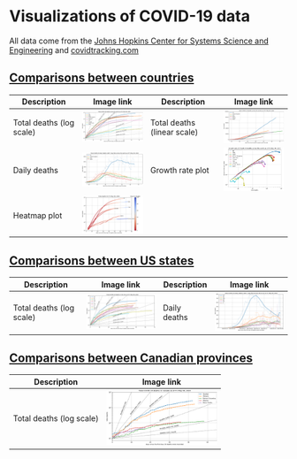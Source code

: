 # Visualizations of COVID-19 data

All data come from the [Johns Hopkins Center for Systems Science and Engineering](https://systems.jhu.edu/) and [covidtracking.com](https://covidtracking.com/)

## [Comparisons between countries](https://github.com/LaurentLessard/covid19/blob/master/covid.ipynb)
| Description                    | Image link | Description                    | Image link |
|--------------------------------|------------|--------------------------------|------------|
| Total deaths (log scale) | <img src="https://github.com/LaurentLessard/covid19/blob/master/world_total_deaths_vs_time.png" width="200"> | Total deaths (linear scale) | <img src="https://github.com/LaurentLessard/covid19/blob/master/world_total_deaths_vs_time_linear.png" width="200"> |
| Daily deaths | <img src="https://github.com/LaurentLessard/covid19/blob/master/world_daily_deaths_vs_time.png" width="200"> | Growth rate plot | <img src="https://github.com/LaurentLessard/covid19/blob/master/world_total_deaths_growth.png" width="200"> |
| Heatmap plot | <img src="https://github.com/LaurentLessard/covid19/blob/master/world_total_deaths_heatmap.png" width="200"> | | |

## [Comparisons between US states](https://github.com/LaurentLessard/covid19/blob/master/covid_us.ipynb)
| Description                    | Image link | Description                    | Image link |
|--------------------------------|------------|--------------------------------|------------|
| Total deaths (log scale) | <img src="https://github.com/LaurentLessard/covid19/blob/master/states_total_deaths_vs_time.png" width="200"> | Daily deaths | <img src="https://github.com/LaurentLessard/covid19/blob/master/states_daily_deaths_vs_time.png" width="200"> |


## [Comparisons between Canadian provinces](https://github.com/LaurentLessard/covid19/blob/master/covid_can.ipynb)
| Description                    | Image link |
|--------------------------------|------------|
| Total deaths (log scale) | <img src="https://github.com/LaurentLessard/covid19/blob/master/provinces_total_deaths_vs_time.png" width="200"> |

